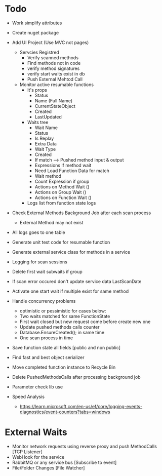 ﻿# Todo
* Work simplify attributes
* Create nuget package


* Add UI Project (Use MVC not pages)
	* Servcies Registred
		* Verify scanned methods 
		* Find methods not in code
		* verify method signatures
		* verify start waits exist in db
		* Push External Mehtod Call
	* Monitor active resumable functions
		* It's props 
			* Status
			* Name (Full Name)
			* CurrentStateObject
			* Created
			* LastUpdated
		* Waits tree
			* Wait Name
			* Status
			* Is Replay
			* Extra Data
			* Wait Type
			* Created
			* If match --> Pushed method input & output
			* Expressions if method wait
			* Need Load Function Data for match
			* Wait method
			* Count Expression if group
			* Actions on Method Wait ()
			* Actions on Group Wait ()
			* Actions on Function Wait ()
		* Logs list from function state logs

* Check External Methods Background Job after each scan process
	* External Method may not exist
* All logs goes to one table

* Generate unit test code for resumable function
* Generate external service class for methods in a service
		
* Logging for scan sessions

* Delete first wait subwaits if group
* If scan error occured don't update service data LastScanDate




* Activate one start wait if multiple exist for same method

* Handle concurrency problems
	* optimistic or pessimistic for cases below:
	* Two waits matched for same FunctionState
	* First wait closed but new request come before create new one
	* Update pushed methods calls counter
	* Database.EnsureCreated(); in same time
	* One scan process in time







* Save function state all fields [public and non public]
* Find fast and best object serializer
* Move completed function instance to Recycle Bin
* Delete PushedMethodsCalls after processing background job
* Parameter check lib use



* Speed Analysis	
	* https://learn.microsoft.com/en-us/ef/core/logging-events-diagnostics/event-counters?tabs=windows


# External Waits 
* Monitor network requests using reverse proxy and push MethodCalls [TCP Listener]
* WebHook for the service
* RabbitMQ or any service bus [Subscribe to event]
* File/Folder Changes [File Watcher]
